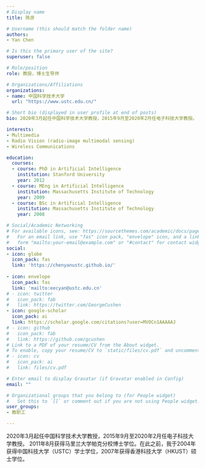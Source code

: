 ```yaml
---
# Display name
title: 陈彦

# Username (this should match the folder name)
authors:
- Yan Chen

# Is this the primary user of the site?
superuser: false

# Role/position
role: 教授，博士生导师

# Organizations/Affiliations
organizations:
- name: 中国科学技术大学
  url: "https://www.ustc.edu.cn/"

# Short bio (displayed in user profile at end of posts)
bio: 2020年3月起任中国科学技术大学教授，2015年9月至2020年2月任电子科技大学教授。 2011年8月获得马里兰大学帕克分校博士学位。在此之前，我于2004年获得中国科技大学（USTC）学士学位，2007年获得香港科技大学（HKUST）硕士学位。

interests:
- Multimedia
- Radio Vision (radio-image multimodal sensing)
- Wireless Communications

education:
  courses:
  - course: PhD in Artificial Intelligence
    institution: Stanford University
    year: 2012
  - course: MEng in Artificial Intelligence
    institution: Massachusetts Institute of Technology
    year: 2009
  - course: BSc in Artificial Intelligence
    institution: Massachusetts Institute of Technology
    year: 2008

# Social/Academic Networking
# For available icons, see: https://sourcethemes.com/academic/docs/page-builder/#icons
#   For an email link, use "fas" icon pack, "envelope" icon, and a link in the
#   form "mailto:your-email@example.com" or "#contact" for contact widget.
social:
- icon: globe
  icon_pack: fas
  link: 'https://chenyanustc.github.io/'
  
- icon: envelope
  icon_pack: fas
  link: 'mailto:eecyan@ustc.edu.cn'
# - icon: twitter
#   icon_pack: fab
#   link: https://twitter.com/GeorgeCushen
- icon: google-scholar
  icon_pack: ai
  link: https://scholar.google.com/citations?user=MVOCn1AAAAAJ
# - icon: github
#   icon_pack: fab
#   link: https://github.com/gcushen
# Link to a PDF of your resume/CV from the About widget.
# To enable, copy your resume/CV to `static/files/cv.pdf` and uncomment the lines below.
# - icon: cv
#   icon_pack: ai
#   link: files/cv.pdf

# Enter email to display Gravatar (if Gravatar enabled in Config)
email: ""

# Organizational groups that you belong to (for People widget)
#   Set this to `[]` or comment out if you are not using People widget.
user_groups:
- 教职工

---
```


2020年3月起任中国科学技术大学教授，2015年9月至2020年2月任电子科技大学教授。 2011年8月获得马里兰大学帕克分校博士学位。在此之前，我于2004年获得中国科技大学（USTC）学士学位，2007年获得香港科技大学（HKUST）硕士学位。


